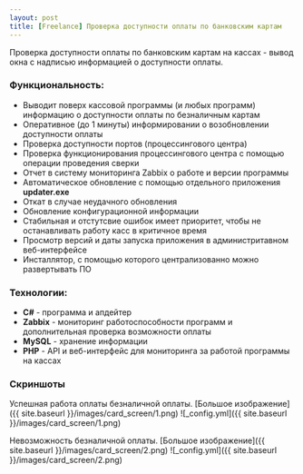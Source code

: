 ```yaml
---
layout: post
title: [Freelance] Проверка доступности оплаты по банковским картам
---
```


Проверка доступности оплаты по банковским картам на кассах - вывод окна с надписью информацией о доступности оплаты.

### Функциональность:
- Выводит поверх кассовой программы (и любых программ) информацию о доступности оплаты по безналичным картам
- Оперативное (до 1 минуты) информировании о возобновлении доступности оплаты
- Проверка доступности портов (процессингового центра)
- Проверка функционирования процессингового центра с помощью операции проведения сверки
- Отчет в систему мониторинга Zabbix о работе и версии программы
- Автоматическое обновление с помощью отдельного приложения **updater.exe**
- Откат в случае неудачного обновления
- Обновление конфигурационной информации
- Стабильная и отстутсвие ошибок имеет приоритет, чтобы не останавливать работу касс в критичное время
- Просмотр версий и даты запуска приложения в администритавном веб-интерфейсе
- Инсталлятор, с помощью которого централизованно можно развертывать ПО
<!--more-->

### Технологии:
- **C#** - программа и апдейтер
- **Zabbix** - мониторинг работоспособности программ и дополнительная проверка возможности оплаты
- **MySQL** - хранение информации
- **PHP** - API и веб-интерфейс для мониторинга за работой программы на кассах

### Скриншоты
Успешная работа оплаты безналичной оплаты. [Большое изображение]({{ site.baseurl }}/images/card_screen/1.png)
![_config.yml]({{ site.baseurl }}/images/card_screen/1.png)

Невозможность безналичной оплаты. [Большое изображение]({{ site.baseurl }}/images/card_screen/2.png)
![_config.yml]({{ site.baseurl }}/images/card_screen/2.png)
